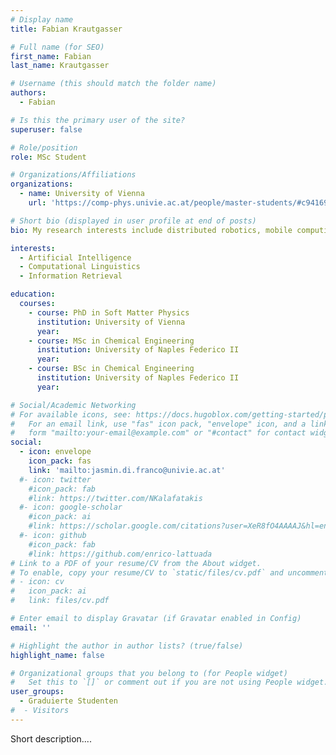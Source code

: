 ```yaml
---
# Display name
title: Fabian Krautgasser 

# Full name (for SEO)
first_name: Fabian 
last_name: Krautgasser

# Username (this should match the folder name)
authors:
  - Fabian

# Is this the primary user of the site?
superuser: false

# Role/position
role: MSc Student

# Organizations/Affiliations
organizations:
  - name: University of Vienna
    url: 'https://comp-phys.univie.ac.at/people/master-students/#c941698'

# Short bio (displayed in user profile at end of posts)
bio: My research interests include distributed robotics, mobile computing and programmable matter.

interests:
  - Artificial Intelligence
  - Computational Linguistics
  - Information Retrieval

education:
  courses:
    - course: PhD in Soft Matter Physics
      institution: University of Vienna
      year: 
    - course: MSc in Chemical Engineering
      institution: University of Naples Federico II
      year: 
    - course: BSc in Chemical Engineering
      institution: University of Naples Federico II
      year: 

# Social/Academic Networking
# For available icons, see: https://docs.hugoblox.com/getting-started/page-builder/#icons
#   For an email link, use "fas" icon pack, "envelope" icon, and a link in the
#   form "mailto:your-email@example.com" or "#contact" for contact widget.
social:
  - icon: envelope
    icon_pack: fas
    link: 'mailto:jasmin.di.franco@univie.ac.at'
  #- icon: twitter
    #icon_pack: fab
    #link: https://twitter.com/NKalafatakis
  #- icon: google-scholar
    #icon_pack: ai
    #link: https://scholar.google.com/citations?user=XeR8fO4AAAAJ&hl=en&oi=ao
  #- icon: github
    #icon_pack: fab
    #link: https://github.com/enrico-lattuada
# Link to a PDF of your resume/CV from the About widget.
# To enable, copy your resume/CV to `static/files/cv.pdf` and uncomment the lines below.
# - icon: cv
#   icon_pack: ai
#   link: files/cv.pdf

# Enter email to display Gravatar (if Gravatar enabled in Config)
email: ''

# Highlight the author in author lists? (true/false)
highlight_name: false

# Organizational groups that you belong to (for People widget)
#   Set this to `[]` or comment out if you are not using People widget.
user_groups:
  - Graduierte Studenten
#  - Visitors
---
```


Short description....
